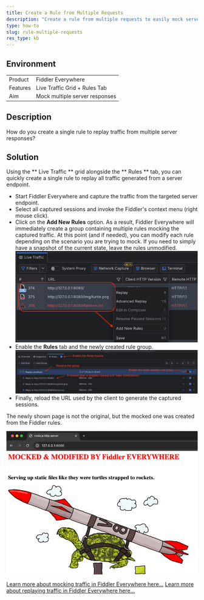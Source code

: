 ```yaml
---
title: Create a Rule from Multiple Requests
description: "Create a rule from multiple requests to easily mock server responses in batch."
type: how-to
slug: rule-multiple-requests
res_type: kb
---
```


## Environment

|   |   |
|---|---|
| Product | Fiddler Everywhere |
| Features | Live Traffic Grid + Rules Tab |
| Aim | Mock multiple server responses |

## Description

How do you create a single rule to replay traffic from multiple server responses?

## Solution

Using the ** Live Traffic ** grid alongside the ** Rules ** tab, you can quickly create a single rule to replay all traffic generated from a server endpoint.

- Start Fiddler Everywhere and capture the traffic from the targeted server endpoint.
- Select all captured sessions and invoke the Fiddler's context menu (right mouse click).
- Click on the **Add New Rules** option. As a result, Fiddler Everywhere will immediately create a group containing multiple rules mocking the captured traffic. At this point (and if needed), you can modify each rule depending on the scenario you are trying to mock. If you need to simply have a snapshot of the current state, leave the rules unmodified.
    ![Context menu option](../images/kb/mock-traffic/mock-traffic-in-batch-001.png)
- Enable the **Rules** tab and the newly created rule group.
    ![Enabling the newly created group of rules](../images/kb/mock-traffic/mock-traffic-in-batch-002.png)
- Finally, reload the URL used by the client to generate the captured sessions. 

The newly shown page is not the original, but the mocked one was created from the Fiddler rules. 

![Mocked endpoints](../images/kb/mock-traffic/mock-traffic-in-batch-003.png)

[Learn more about mocking traffic in Fiddler Everywhere here...](slug://mock-traffic-get-started)
[Learn more about replaying traffic in Fiddler Everywhere here...](slug://replaying-traffic)